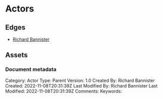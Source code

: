 # Actors

## Edges
- [Richard Bannister](actor_richardbannister.md)

## Assets



### Document metadata
Category: Actor
Type: Parent
Version: 1.0
Created By: Richard Bannister
Created: 2022-11-08T20:31:39Z
Last Modified By: Richard Bannister
Last Modified: 2022-11-08T20:31:39Z
Comments: 
Keywords: 